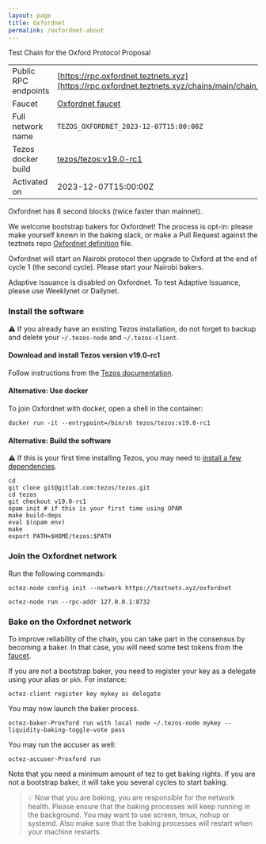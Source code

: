 ```yaml
---
layout: page
title: Oxfordnet
permalink: /oxfordnet-about
---
```


Test Chain for the Oxford Protocol Proposal

| | |
|-------|---------------------|
| Public RPC endpoints | [https://rpc.oxfordnet.teztnets.xyz](https://rpc.oxfordnet.teztnets.xyz/chains/main/chain_id)<br/> |
| Faucet | [Oxfordnet faucet](https://faucet.oxfordnet.teztnets.xyz) |
| Full network name | `TEZOS_OXFORDNET_2023-12-07T15:00:00Z` |
| Tezos docker build | [tezos/tezos:v19.0-rc1](https://hub.docker.com/r/tezos/tezos/tags?page=1&ordering=last_updated&name=v19.0-rc1) |
| Activated on | 2023-12-07T15:00:00Z |



Oxfordnet has 8 second blocks (twice faster than mainnet).

We welcome bootstrap bakers for Oxfordnet! The process is opt-in: please make yourself known in the baking slack, or make a Pull Request against the teztnets repo [Oxfordnet definition](https://github.com/oxheadalpha/teztnets/blob/main/oxfordnet/values.yaml) file.

Oxfordnet will start on Nairobi protocol then upgrade to Oxford at the end of cycle 1 (the second cycle). Please start your Nairobi bakers.

Adaptive Issuance is disabled on Oxfordnet. To test Adaptive Issuance, please use Weeklynet or Dailynet.


### Install the software

⚠️  If you already have an existing Tezos installation, do not forget to backup and delete your `~/.tezos-node` and `~/.tezos-client`.


#### Download and install Tezos version v19.0-rc1

Follow instructions from the [Tezos documentation](https://tezos.gitlab.io/introduction/howtoget.html#installing-binaries).


#### Alternative: Use docker

To join Oxfordnet with docker, open a shell in the container:

```
docker run -it --entrypoint=/bin/sh tezos/tezos:v19.0-rc1
```

#### Alternative: Build the software

⚠️  If this is your first time installing Tezos, you may need to [install a few dependencies](https://tezos.gitlab.io/introduction/howtoget.html#setting-up-the-development-environment-from-scratch).

```
cd
git clone git@gitlab.com:tezos/tezos.git
cd tezos
git checkout v19.0-rc1
opam init # if this is your first time using OPAM
make build-deps
eval $(opam env)
make
export PATH=$HOME/tezos:$PATH
```

### Join the Oxfordnet network

Run the following commands:

```
octez-node config init --network https://teztnets.xyz/oxfordnet

octez-node run --rpc-addr 127.0.0.1:8732
```






### Bake on the Oxfordnet network

To improve reliability of the chain, you can take part in the consensus by becoming a baker. In that case, you will need some test tokens from the [faucet](https://faucet.oxfordnet.teztnets.xyz).

If you are not a bootstrap baker, you need to register your key as a delegate using your alias or `pkh`. For instance:
```bash=2
octez-client register key mykey as delegate
```

You may now launch the baker process.
```bash=3
octez-baker-Proxford run with local node ~/.tezos-node mykey --liquidity-baking-toggle-vote pass
```

You may run the accuser as well:
```bash=3
octez-accuser-Proxford run
```

Note that you need a minimum amount of tez to get baking rights. If you are not a bootstrap baker, it will take you several cycles to start baking.

> 💡 Now that you are baking, you are responsible for the network health. Please ensure that the baking processes will keep running in the background. You may want to use screen, tmux, nohup or systemd. Also make sure that the baking processes will restart when your machine restarts.



